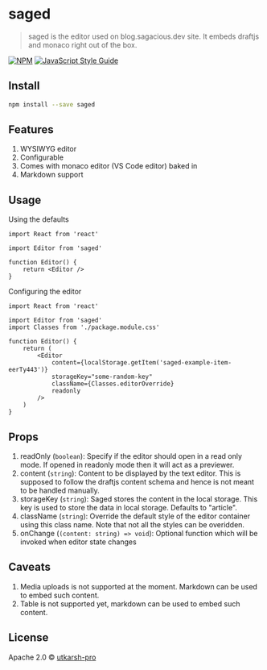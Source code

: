 # saged

> saged is the editor used on blog.sagacious.dev site. It embeds draftjs and monaco right out of the box.

[![NPM](https://img.shields.io/npm/v/saged.svg)](https://www.npmjs.com/package/saged) [![JavaScript Style Guide](https://img.shields.io/badge/code_style-standard-brightgreen.svg)](https://standardjs.com)

## Install

```bash
npm install --save saged
```

## Features

1. WYSIWYG editor
2. Configurable
3. Comes with monaco editor (VS Code editor) baked in
4. Markdown support

## Usage

Using the defaults

```tsx
import React from 'react'

import Editor from 'saged'

function Editor() {
    return <Editor />
}
```

Configuring the editor

```tsx
import React from 'react'

import Editor from 'saged'
import Classes from './package.module.css'

function Editor() {
    return (
        <Editor
            content={localStorage.getItem('saged-example-item-eerTy443')}
            storageKey="some-random-key"
            className={Classes.editorOverride}
            readonly
        />
    )
}
```

## Props

1. readOnly (`boolean`): Specify if the editor should open in a read only mode. If opened in readonly mode then it will act as a previewer.
2. content (`string`): Content to be displayed by the text editor. This is supposed to follow the draftjs content schema and hence is not meant to be handled manually.
3. storageKey (`string`): Saged stores the content in the local storage. This key is used to store the data in local storage. Defaults to "article".
4. className (`string`): Override the default style of the editor container using this class name. Note that not all the styles can be overidden.
5. onChange (`(content: string) => void`): Optional function which will be invoked when editor state changes

## Caveats

1. Media uploads is not supported at the moment. Markdown can be used to embed such content.
2. Table is not supported yet, markdown can be used to embed such content.

## License

Apache 2.0 © [utkarsh-pro](https://github.com/utkarsh-pro)
